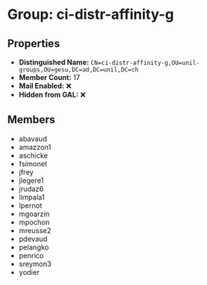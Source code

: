 # Group: ci-distr-affinity-g

## Properties

- **Distinguished Name:** `CN=ci-distr-affinity-g,OU=unil-groups,OU=gesu,DC=ad,DC=unil,DC=ch`
- **Member Count:** 17
- **Mail Enabled:** ❌
- **Hidden from GAL:** ❌

## Members

- abavaud
- amazzon1
- aschicke
- fsimonet
- jfrey
- jlegere1
- jrudaz6
- limpala1
- lpernot
- mgoarzin
- mpochon
- mreusse2
- pdevaud
- pelangko
- penrico
- sreymon3
- yodier
